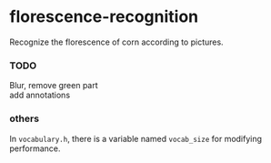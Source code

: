 # florescence-recognition
Recognize the florescence of corn according to pictures.

### TODO
Blur, remove green part   
add annotations

### others
In `vocabulary.h`, there is a variable named `vocab_size` for modifying performance.